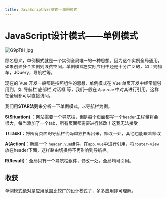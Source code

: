 ```yaml
---
title: JavaScript设计模式——单例模式
---
```

# JavaScript设计模式——单例模式

<img src="https://s1.ax1x.com/2020/03/26/G9pTtH.jpg" alt="G9pTtH.jpg" border="0" />



顾名思义，单例模式就是一个实例全局唯一的一种思想。因为这个实例全局通用，如果创建多个实例则浪费空间。单例模式在实际应用中还是十分广泛的，如：购物车，JQuery，导航栏等。

现在的 Vue 开发一般都是按照组件的思想，单例模式在 Vue 单页开发中经常能够用到，如 导航栏 底部栏 对话框 等，我们一般在 `App.vue` 中对其进行引用，这样在全局都可以直接访问。

我们用**STAR法则**来分析一下单例模式，以导航栏为例。

**S(Situation)** ：网站需要一个导航栏，但是每个页面都写一个`header`工程量将会很大，每当添加了一个tab，所有页面都需要进行修改！这我无法接受

**T(Task)**：将所有页面的导航栏代码单独抽离出来，修改一处，其他也能跟着修改

**A(Action)**：新建一个 `header.vue`组件，在`app.vue`中进行引用，将`router-view`放在header下面，这样路由切换将不再影响到导航栏。

**R(Result)**：全局只有一个导航栏组件，修改一处，全局均可引用。



## 收获

单例模式绝对是应用范围比较广的设计模式了，多多应用即可理解。